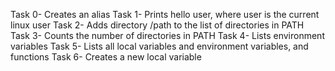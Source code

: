 Task 0- Creates an alias
Task 1- Prints hello user, where user is the current linux user
Task 2- Adds directory /path to the list of directories in PATH
Task 3- Counts the number of directories in PATH
Task 4- Lists environment variables
Task 5- Lists all local variables and environment variables, and functions
Task 6- Creates a new local variable
